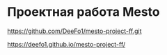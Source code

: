 # Проектная работа Mesto

https://github.com/DeeFo1/mesto-project-ff.git

https://deefo1.github.io/mesto-project-ff/